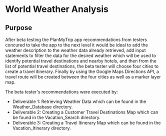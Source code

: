 # World Weather Analysis

## Purpose 
After beta testing the PlanMyTrip app recommendations from testers concured to take the app to the next level it would be ideal to add the weather description to the weather data already retrieved, add input statements to filter the data for the desired weather which will be used to identify potential travel destinations and nearby hotels, and then from the list of potential travel destinations, the beta tester will choose four cities to create a travel itinerary. Finally by using the Google Maps Directions API, a travel route will be created between the four cities as well as a marker layer map.

The beta tester's recommendations were executed by:
* Deliverable 1: Retrieving Weather Data which can be found in the Weather_Database directory.
* Deliverable 2: Creating a Customer Travel Destinations Map which can be found in the Vacation_Search directory.
* Deliverable 3: Creating a Travel Itinerary Map which can be found in the Vacation_Itinerary directory.
